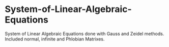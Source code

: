 # System-of-Linear-Algebraic-Equations
System of Linear Algebraic Equations done with Gauss and Zeidel methods. Included normal, infinite and Phlobian Matrixes.
